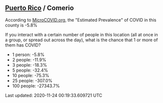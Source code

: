 
## [Puerto Rico](/united-states/puerto-rico) / Comerio

According to [MicroCOVID.org](http://microcovid.org),
the "Estimated Prevalence" of COVID in this county is -5.8%

If you interact with a certain number of people in this location
(all at once in a group, or spread out across the day), what is the chance that
1 or more of them has COVID?

- 1 person: -5.8%
- 2 people: -11.9%
- 3 people: -18.3%
- 5 people: -32.4%
- 10 people: -75.3%
- 25 people: -307.0%
- 100 people: -27343.7%

Last updated: 2020-11-24 00:19:33.609721 UTC
